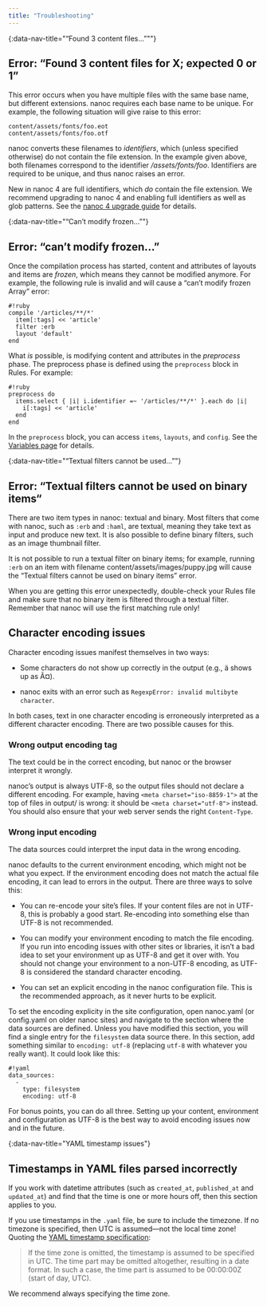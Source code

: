 ```yaml
---
title: "Troubleshooting"
---
```


{:data-nav-title="“Found 3 content files…”""}
## Error: “Found 3 content files for X; expected 0 or 1”

This error occurs when you have multiple files with the same base name, but different extensions. nanoc requires each base name to be unique. For example, the following situation will give raise to this error:

	content/assets/fonts/foo.eot
	content/assets/fonts/foo.otf

nanoc converts these filenames to _identifiers_, which (unless specified otherwise) do not contain the file extension. In the example given above, both filenames correspond to the identifier _/assets/fonts/foo_. Identifiers are required to be unique, and thus nanoc raises an error.

New in nanoc 4 are full identifiers, which _do_ contain the file extension. We recommend upgrading to nanoc 4 and enabling full identifiers as well as glob patterns. See the [nanoc 4 upgrade guide](/doc/nanoc-4-upgrade-guide/) for details.

{:data-nav-title="“Can’t modify frozen…”"}
## Error: “can’t modify frozen…”

Once the compilation process has started, content and attributes of layouts and items are _frozen_, which means they cannot be modified anymore. For example, the following rule is invalid and will cause a “can’t modify frozen Array” error:

	#!ruby
	compile '/articles/**/*'
	  item[:tags] << 'article'
	  filter :erb
	  layout 'default'
	end

What _is_ possible, is modifying content and attributes in the _preprocess_ phase. The preprocess phase is defined using the `preprocess` block in Rules. For example:

	#!ruby
	preprocess do
	  items.select { |i| i.identifier =~ '/articles/**/*' }.each do |i|
	    i[:tags] << 'article'
	  end
	end

In the `preprocess` block, you can access `items`, `layouts`, and `config`. See the [Variables page](/doc/reference/variables/) for details.

{:data-nav-title="“Textual filters cannot be used…”"}
## Error: “Textual filters cannot be used on binary items“

There are two item types in nanoc: textual and binary. Most filters that come with nanoc, such as `:erb` and `:haml`, are textual, meaning they take text as input and produce new text. It is also possible to define binary filters, such as an image thumbnail filter.

It is not possible to run a textual filter on binary items; for example, running `:erb` on an item with filename <span class="filename">content/assets/images/puppy.jpg</span> will cause the “Textual filters cannot be used on binary items” error.

When you are getting this error unexpectedly, double-check your Rules file and make sure that no binary item is filtered through a textual filter. Remember that nanoc will use the first matching rule only!

## Character encoding issues

Character encoding issues manifest themselves in two ways:

* Some characters do not show up correctly in the output (e.g., ä shows up as Ã¤).

* nanoc exits with an error such as `RegexpError: invalid multibyte character`.

In both cases, text in one character encoding is erroneously interpreted as a different character encoding. There are two possible causes for this.

### Wrong output encoding tag

The text could be in the correct encoding, but nanoc or the browser interpret it wrongly.

nanoc’s output is always UTF-8, so the output files should not declare a different encoding. For example, having `<meta charset="iso-8859-1">` at the top of files in <span class="filename">output/</span> is wrong: it should be `<meta charset="utf-8">` instead. You should also ensure that your web server sends the right `Content-Type`.

### Wrong input encoding

The data sources could interpret the input data in the wrong encoding.

nanoc defaults to the current environment encoding, which might not be what you expect. If the environment encoding does not match the actual file encoding, it can lead to errors in the output. There are three ways to solve this:

* You can re-encode your site’s files. If your content files are not in UTF-8, this is probably a good start. Re-encoding into something else than UTF-8 is not recommended.

* You can modify your environment encoding to match the file encoding. If you run into encoding issues with other sites or libraries, it isn’t a bad idea to set your environment up as UTF-8 and get it over with. You should not change your environment to a non-UTF-8 encoding, as UTF-8 is considered the standard character encoding.

* You can set an explicit encoding in the nanoc configuration file. This is the recommended approach, as it never hurts to be explicit.

To set the encoding explicity in the site configuration, open <span class="filename">nanoc.yaml</span> (or <span class="filename">config.yaml</span> on older nanoc sites) and navigate to the section where the data sources are defined. Unless you have modified this section, you will find a single entry for the `filesystem` data source there. In this section, add something similar to `encoding: utf-8` (replacing `utf-8` with whatever you really want). It could look like this:

	#!yaml
	data_sources:
	  -
	    type: filesystem
	    encoding: utf-8

For bonus points, you can do all three. Setting up your content, environment and configuration as UTF-8 is the best way to avoid encoding issues now and in the future.

{:data-nav-title="YAML timestamp issues"}
## Timestamps in YAML files parsed incorrectly

If you work with datetime attributes (such as `created_at`, `published_at` and `updated_at`) and find that the time is one or more hours off, then this section applies to you.

If you use timestamps in the `.yaml` file, be sure to include the timezone. If no timezone is specified, then UTC is assumed—not the local time zone! Quoting the [YAML timestamp specification](http://yaml.org/type/timestamp.html):

> If the time zone is omitted, the timestamp is assumed to be specified in UTC. The time part may be omitted altogether, resulting in a date format. In such a case, the time part is assumed to be 00:00:00Z (start of day, UTC).

We recommend always specifying the time zone.
